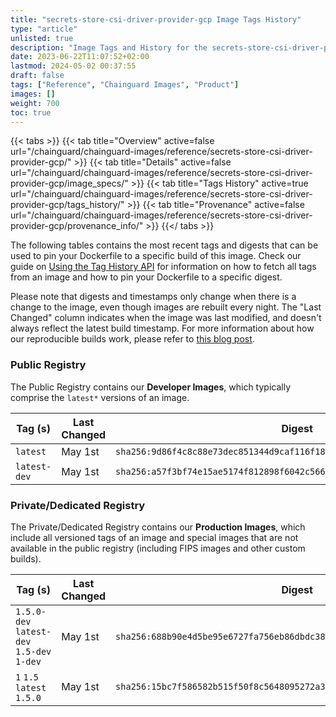 ```yaml
---
title: "secrets-store-csi-driver-provider-gcp Image Tags History"
type: "article"
unlisted: true
description: "Image Tags and History for the secrets-store-csi-driver-provider-gcp Chainguard Image"
date: 2023-06-22T11:07:52+02:00
lastmod: 2024-05-02 00:37:55
draft: false
tags: ["Reference", "Chainguard Images", "Product"]
images: []
weight: 700
toc: true
---
```


{{< tabs >}}
{{< tab title="Overview" active=false url="/chainguard/chainguard-images/reference/secrets-store-csi-driver-provider-gcp/" >}}
{{< tab title="Details" active=false url="/chainguard/chainguard-images/reference/secrets-store-csi-driver-provider-gcp/image_specs/" >}}
{{< tab title="Tags History" active=true url="/chainguard/chainguard-images/reference/secrets-store-csi-driver-provider-gcp/tags_history/" >}}
{{< tab title="Provenance" active=false url="/chainguard/chainguard-images/reference/secrets-store-csi-driver-provider-gcp/provenance_info/" >}}
{{</ tabs >}}

The following tables contains the most recent tags and digests that can be used to pin your Dockerfile to a specific build of this image. Check our guide on [Using the Tag History API](/chainguard/chainguard-images/using-the-tag-history-api/) for information on how to fetch all tags from an image and how to pin your Dockerfile to a specific digest.

Please note that digests and timestamps only change when there is a change to the image, even though images are rebuilt every night. The "Last Changed" column indicates when the image was last modified, and doesn't always reflect the latest build timestamp. For more information about how our reproducible builds work, please refer to [this blog post](https://www.chainguard.dev/unchained/reproducing-chainguards-reproducible-image-builds).

### Public Registry
The Public Registry contains our **Developer Images**, which typically comprise the `latest*` versions of an image.

| Tag (s)       | Last Changed | Digest                                                                    |
|---------------|--------------|---------------------------------------------------------------------------|
|  `latest`     | May 1st      | `sha256:9d86f4c8c88e73dec851344d9caf116f18a646e8156e45687884cbadc462740d` |
|  `latest-dev` | May 1st      | `sha256:a57f3bf74e15ae5174f812898f6042c5667f80a5b76158720ef2f1f0ded9a435` |


### Private/Dedicated Registry
The Private/Dedicated Registry contains our **Production Images**, which include all versioned tags of an image and special images that are not available in the public registry (including FIPS images and other custom builds).

| Tag (s)                                     | Last Changed | Digest                                                                    |
|---------------------------------------------|--------------|---------------------------------------------------------------------------|
|  `1.5.0-dev` `latest-dev` `1.5-dev` `1-dev` | May 1st      | `sha256:688b90e4d5be95e6727fa756eb86dbdc380a5f52181fdad2a43d095250a2cae2` |
|  `1` `1.5` `latest` `1.5.0`                 | May 1st      | `sha256:15bc7f586582b515f50f8c5648095272a388151eb32397660eb3c6cb0c65129a` |

